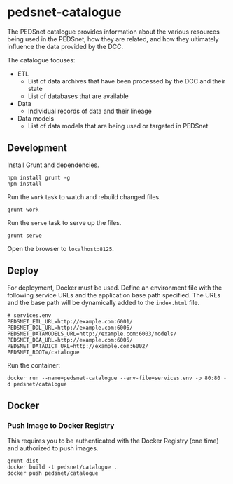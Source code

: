 # pedsnet-catalogue

The PEDSnet catalogue provides information about the various resources being used in the PEDSnet, how they are related, and how they ultimately influence the data provided by the DCC.

The catalogue focuses:

- ETL
    - List of data archives that have been processed by the DCC and their state
    - List of databases that are available
- Data
    - Individual records of data and their lineage
- Data models
    - List of data models that are being used or targeted in PEDSnet


## Development

Install Grunt and dependencies.

```
npm install grunt -g
npm install
```

Run the `work` task to watch and rebuild changed files.

```
grunt work
```

Run the `serve` task to serve up the files.

```
grunt serve
```

Open the browser to `localhost:8125`.

## Deploy

For deployment, Docker must be used. Define an environment file with the following service URLs  and the 
application base path specified. 
The URLs and the base path will be dynamically added to the `index.html` file.

```
# services.env
PEDSNET_ETL_URL=http://example.com:6001/
PEDSNET_DDL_URL=http://example.com:6006/
PEDSNET_DATAMODELS_URL=http://example.com:6003/models/
PEDSNET_DQA_URL=http://example.com:6005/
PEDSNET_DATADICT_URL=http://example.com:6002/
PEDSNET_ROOT=/catalogue
```

Run the container:

```
docker run --name=pedsnet-catalogue --env-file=services.env -p 80:80 -d pedsnet/catalogue
```

## Docker

### Push Image to Docker Registry

This requires you to be authenticated with the Docker Registry (one time) and authorized to push images.

```
grunt dist
docker build -t pedsnet/catalogue .
docker push pedsnet/catalogue
```
